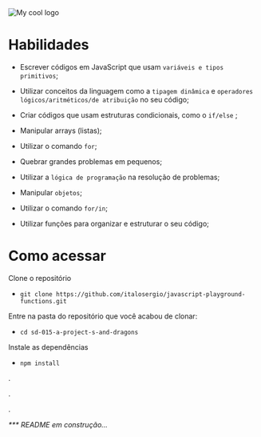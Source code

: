 <img src="https://media0.giphy.com/media/ln7z2eWriiQAllfVcn/giphy.gif?cid=6c09b952owhu2s55xdcpopiyf5kqy5jvpgem3yusodg2pt9t&rid=giphy.gif&ct=s" alt="My cool logo" alt="GIF - Quadrado amarelo com as letras J e S pretas dentro em tamanho grande, alternando formas quadradas divertidamente"/>

# Habilidades

- Escrever códigos em JavaScript que usam `variáveis e tipos primitivos`;

- Utilizar conceitos da linguagem como a `tipagem dinâmica` e `operadores lógicos/aritméticos/de atribuição` no seu código;

- Criar códigos que usam estruturas condicionais, como o `if/else` ;

- Manipular arrays (listas);

- Utilizar o comando `for`;

- Quebrar grandes problemas em pequenos;

- Utilizar a `lógica de programação` na resolução de problemas;

- Manipular `objetos`;

- Utilizar o comando `for/in`;

- Utilizar funções para organizar e estruturar o seu código;

# Como acessar

Clone o repositório
  - `git clone https://github.com/italosergio/javascript-playground-functions.git`

Entre na pasta do repositório que você acabou de clonar:
  - `cd sd-015-a-project-s-and-dragons`

Instale as dependências
  - `npm install`

.

.

.

_*** README em construção..._